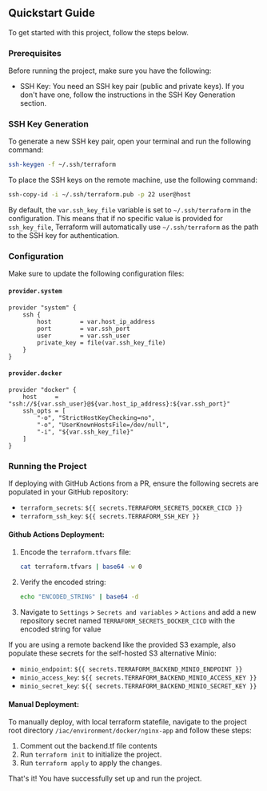 ## Quickstart Guide

To get started with this project, follow the steps below.

### Prerequisites

Before running the project, make sure you have the following:

- SSH Key: You need an SSH key pair (public and private keys). If you don't have one, follow the instructions in the SSH Key Generation section.

### SSH Key Generation

To generate a new SSH key pair, open your terminal and run the following command:

```bash
ssh-keygen -f ~/.ssh/terraform
```

To place the SSH keys on the remote machine, use the following command:

```bash
ssh-copy-id -i ~/.ssh/terraform.pub -p 22 user@host
```

By default, the `var.ssh_key_file` variable is set to `~/.ssh/terraform` in the configuration. This means that if no specific value is provided for `ssh_key_file`, Terraform will automatically use `~/.ssh/terraform` as the path to the SSH key for authentication.

### Configuration

Make sure to update the following configuration files:

#### `provider.system`

```hcl
provider "system" {
    ssh {
        host        = var.host_ip_address
        port        = var.ssh_port
        user        = var.ssh_user
        private_key = file(var.ssh_key_file)
    }
}
```

#### `provider.docker`

```hcl
provider "docker" {
    host     = "ssh://${var.ssh_user}@${var.host_ip_address}:${var.ssh_port}"
    ssh_opts = [
        "-o", "StrictHostKeyChecking=no",
        "-o", "UserKnownHostsFile=/dev/null",
        "-i", "${var.ssh_key_file}"
    ]
}
```

### Running the Project

If deploying with GitHub Actions from a PR, ensure the following secrets are populated in your GitHub repository:

- `terraform_secrets`: `${{ secrets.TERRAFORM_SECRETS_DOCKER_CICD }}`
- `terraform_ssh_key`: `${{ secrets.TERRAFORM_SSH_KEY }}`

#### Github Actions Deployment:

1. Encode the `terraform.tfvars` file:
    ```bash
    cat terraform.tfvars | base64 -w 0
    ```
2. Verify the encoded string:
    ```bash
    echo "ENCODED_STRING" | base64 -d
    ```
3. Navigate to `Settings` > `Secrets and variables` > `Actions` and add a new repository secret named `TERRAFORM_SECRETS_DOCKER_CICD` with the encoded string for value

If you are using a remote backend like the provided S3 example, also populate these secrets for the self-hosted S3 alternative Minio:

- `minio_endpoint`: `${{ secrets.TERRAFORM_BACKEND_MINIO_ENDPOINT }}`
- `minio_access_key`: `${{ secrets.TERRAFORM_BACKEND_MINIO_ACCESS_KEY }}`
- `minio_secret_key`: `${{ secrets.TERRAFORM_BACKEND_MINIO_SECRET_KEY }}`

#### Manual Deployment:

To manually deploy, with  local terraform statefile, navigate to the project root directory `/iac/environment/docker/nginx-app` and follow these steps:
1. Comment out the backend.tf file contents
2. Run `terraform init` to initialize the project.
3. Run `terraform apply` to apply the changes.

That's it! You have successfully set up and run the project.